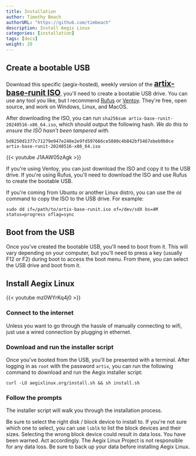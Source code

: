 ```yaml
---
title: Installation
author: Timothy Beach
authorURL: "https://github.com/timbeach"
description: Install Aegix Linux
categories: [installation]
tags: [docs]
weight: 20
---
```


## Create a bootable USB

Download this specific (aegix-hosted), weekly version of the <a href="https://aegixlinux.org/artix-base-runit-20240516-x86_64.iso"><strong><span style="font-size: 1.5em;">artix-base-runit ISO</span></strong></a>, you'll need to create a bootable USB drive. You can use any tool you like, but I recommend [Rufus](https://rufus.ie/en/) or [Ventoy](https://www.ventoy.net/en/index.html). They're free, open source, and work on Windows, Linux, and MacOS.

After downloading the ISO, you can run `sha256sum artix-base-runit-20240516-x86_64.iso`, which should output the following hash. _We do this to ensure the ISO hasn't been tampered with._
``` shell
bd8250d1377c71279e947e248e2e9fd597666ce5080c4b842bf5467ebeb9b0ce  artix-base-runit-20240516-x86_64.iso
```

{{< youtube J1AAW05zAgk >}}

If you're using Ventoy, you can just download the ISO and copy it to the USB drive. If you're using Rufus, you'll need to download the ISO and use Rufus to create the bootable USB.

If you're coming from Ubuntu or another Linux distro, you can use the `dd` command to copy the ISO to the USB drive. For example:

``` shell
sudo dd if=/path/to/artix-base-runit.iso of=/dev/sdX bs=4M status=progress oflag=sync
```

## Boot from the USB

Once you've created the bootable USB, you'll need to boot from it. This will vary depending on your computer, but you'll need to press a key (usually F12 or F2) during boot to access the boot menu. From there, you can select the USB drive and boot from it.

## Install Aegix Linux

{{< youtube mz0WYrKq4j0 >}}

### Connect to the internet

Unless you want to go through the hassle of manually connecting to wifi, just use a wired connection by plugging in ethernet.

### Download and run the installer script

Once you've booted from the USB, you'll be presented with a terminal. After logging in as `root` with the password `artix`, you can run the following command to download and run the Aegix installer script:

``` shell
curl -LO aegixlinux.org/install.sh && sh install.sh
```

### Follow the prompts

The installer script will walk you through the installation process.

Be sure to select the right disk / block device to install to. If you're not sure which one to select, you can use `lsblk` to list the block devices and their sizes. Selecting the wrong block device could result in data loss. You have been warned. Act accordingly. The Aegix Linux Project is not responsible for any data loss. Be sure to back up your data before installing Aegix Linux.

